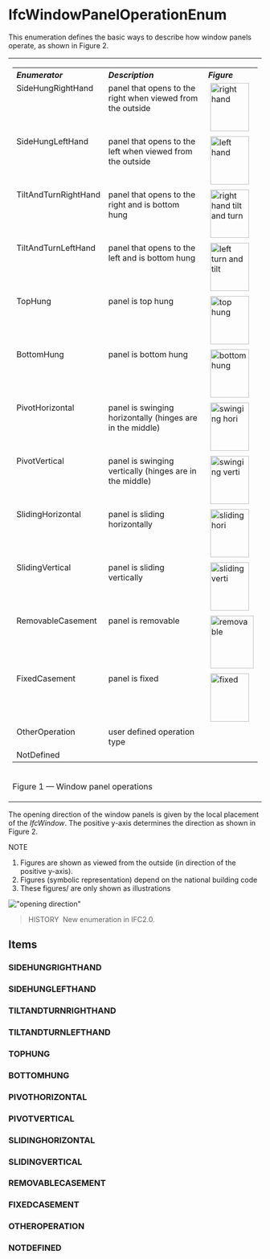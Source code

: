 # IfcWindowPanelOperationEnum

This enumeration defines the basic ways to describe how window panels operate, as shown in Figure 2.

<table><tr><td>
 <table class="gridtable"> 
  <tr valign="top"> 
   <th width="30%" valign="top" align="left"><i>Enumerator</i></th> 
   <th width="50%" valign="top" align="left"><i>Description</i></th>
   <th width="20%" valign="top" align="left"><i>Figure</i></th> 
  </tr> 
		<tr valign="top"> 
		  <td width="30%" valign="top" align="left">SideHungRightHand</td> 
		  <td width="50%" valign="top" align="left">panel that opens to the right
			 when viewed from the outside</td> 
		  <td width="20%" valign="top" align="left">&nbsp;<img src="../../../../figures/ifcwindowpaneloperationenum-fig01.gif" alt="right hand" width="77" height="96" border="0"></td> 
		</tr> 
		<tr valign="top"> 
		  <td width="30%" valign="top" align="left">SideHungLeftHand</td> 
		  <td width="50%" valign="top" align="left">panel that opens to the left
			 when viewed from the outside</td> 
		  <td width="20%" valign="top" align="left">&nbsp;<img src="../../../../figures/ifcwindowpaneloperationenum-fig02.gif" alt="left hand" width="77" height="96" border="0"></td> 
		</tr> 
		<tr valign="top"> 
		  <td width="30%" valign="top" align="left">TiltAndTurnRightHand</td> 
		  <td width="50%" valign="top" align="left">panel that opens to the right
			 and is bottom hung</td> 
		  <td width="20%" valign="top" align="left">&nbsp;<img src="../../../../figures/ifcwindowpaneloperationenum-fig03.gif" alt="right hand tilt and turn" width="77" height="96" border="0"></td> 
		</tr> 
		<tr valign="top"> 
		  <td width="30%" valign="top" align="left">TiltAndTurnLeftHand</td> 
		  <td width="50%" valign="top" align="left">panel that opens to the left
			 and is bottom hung</td> 
		  <td width="20%" valign="top" align="left">&nbsp;<img src="../../../../figures/ifcwindowpaneloperationenum-fig04.gif" alt="left turn and tilt" width="77" height="96" border="0"></td> 
		</tr> 
		<tr valign="top"> 
		  <td width="30%" valign="top" align="left">TopHung</td> 
		  <td width="50%" valign="top" align="left">panel is top hung</td> 
		  <td width="20%" valign="top" align="left">&nbsp;<img src="../../../../figures/ifcwindowpaneloperationenum-fig05.gif" alt="top hung" width="77" height="96" border="0"></td> 
		</tr> 
		<tr valign="top"> 
		  <td width="30%" valign="top" align="left">BottomHung</td> 
		  <td width="50%" valign="top" align="left">panel is bottom hung</td> 
		  <td width="20%" valign="top" align="left">&nbsp;<img src="../../../../figures/ifcwindowpaneloperationenum-fig06.gif" alt="bottom hung" width="77" height="96" border="0"></td> 
		</tr> 
		<tr valign="top"> 
		  <td width="30%" valign="top" align="left">PivotHorizontal</td> 
		  <td width="50%" valign="top" align="left">panel is swinging
			 horizontally (hinges are in the middle)</td> 
		  <td width="20%" valign="top" align="left">&nbsp;<img src="../../../../figures/ifcwindowpaneloperationenum-fig07.gif" alt="swinging hori" width="77" height="96" border="0"></td> 
		</tr> 
		<tr valign="top"> 
		  <td width="30%" valign="top" align="left">PivotVertical</td> 
		  <td width="50%" valign="top" align="left">panel is swinging vertically
			 (hinges are in the middle)</td> 
		  <td width="20%" valign="top" align="left">&nbsp;<img src="../../../../figures/ifcwindowpaneloperationenum-fig08.gif" alt="swinging verti" width="77" height="96" border="0"></td> 
		</tr> 
		<tr valign="top"> 
		  <td width="30%" valign="top" align="left">SlidingHorizontal</td> 
		  <td width="50%" valign="top" align="left">panel is sliding horizontally
			 </td> 
		  <td width="20%" valign="top" align="left">&nbsp;<img src="../../../../figures/ifcwindowpaneloperationenum-fig09.gif" alt="sliding hori" width="77" height="96" border="0"></td> 
		</tr> 
		<tr valign="top"> 
		  <td width="30%" valign="top" align="left">SlidingVertical</td> 
		  <td width="50%" valign="top" align="left">panel is sliding
			 vertically</td> 
		  <td width="20%" valign="top" align="left">&nbsp;<img src="../../../../figures/ifcwindowpaneloperationenum-fig10.gif" alt="sliding verti" width="77" height="96" border="0"></td> 
		</tr> 
		<tr valign="top"> 
		  <td width="30%" valign="top" align="left">RemovableCasement</td> 
		  <td width="50%" valign="top" align="left">panel is removable</td> 
		  <td width="20%" valign="top" align="left">&nbsp;<img src="../../../../figures/ifcwindowpaneloperationenum-fig11.gif" alt="removable" width="86" height="105" border="0"></td> 
		</tr> 
		<tr valign="top"> 
		  <td width="30%" valign="top" align="left">FixedCasement</td> 
		  <td width="50%" valign="top" align="left">panel is fixed</td> 
		  <td width="20%" valign="top" align="left">&nbsp;<img src="../../../../figures/ifcwindowpaneloperationenum-fig12.gif" alt="fixed" width="77" height="96" border="0"></td> 
		</tr> 
		<tr valign="top"> 
		  <td width="30%" valign="top" align="left">OtherOperation</td> 
		  <td width="50%" valign="top" align="left">user defined operation type</td> 
		  <td width="20%" valign="top" align="left">&nbsp;</td> 
		</tr> 
		<tr valign="top"> 
		  <td width="30%" valign="top" align="left">NotDefined</td> 
		  <td width="50%" valign="top" align="left">&nbsp;</td> 
		  <td width="20%" valign="top" align="left">&nbsp;</td> 
		</tr> 
	 </table> 
</td></tr><tr>
</tr><tr><td><p class="figure">Figure 1 &mdash; Window panel operations</p></td></tr>
</table>

The opening direction of the window panels is given by the local placement of the _IfcWindow_. The positive y-axis determines the direction as shown in Figure 2.

NOTE

1. Figures are shown as viewed from the outside (in direction of the positive y-axis).
2. Figures (symbolic representation) depend on the national building code
3. These figures/ are only shown as illustrations

!["opening direction"](../../../../figures/ifcwindowpaneloperationenum-fig13.gif "Figure 2 &mdash; Window panel directions")

> HISTORY&nbsp; New enumeration in IFC2.0.

## Items

### SIDEHUNGRIGHTHAND


### SIDEHUNGLEFTHAND


### TILTANDTURNRIGHTHAND


### TILTANDTURNLEFTHAND


### TOPHUNG


### BOTTOMHUNG


### PIVOTHORIZONTAL


### PIVOTVERTICAL


### SLIDINGHORIZONTAL


### SLIDINGVERTICAL


### REMOVABLECASEMENT


### FIXEDCASEMENT


### OTHEROPERATION


### NOTDEFINED

